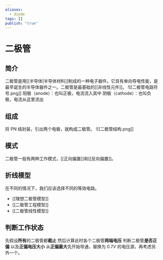 ```yaml
---
aliases:
  - diode
tags: []
publish: "true"
---
```


# 二极管
## 简介
二极管是用[[半导体|半导体材料]]制成的一种电子器件。它具有单向导电性能，是最早诞生的半导体器件之一。二极管是最基础的[[非线性元件]]。
![[二极管电路符号.png]]
阳极（anode）：也叫正极，电流流入其中
阴极（cathode）：也叫负极，电流从这里流出

## 组成
将 PN 结封装，引出两个电极，就构成二极管。
![[二极管结构.png]]

## 模式
二极管一般有两种工作模式，[[正向偏置]]和[[反向偏置]]。

## 折线模型
在不同的情况下，我们应该选择不同的等效电路。
- [[理想二极管模型]]
- [[二极管工程模型]]
- [[二极管线性模型]]

## 判断工作状态
先假设**所有**的二极管都**截止**
然后计算此时各个二极管**两端电压**
判断二极管**是否正偏**
以及**正偏电压大小**
从**正偏最大**先开始导通，替换为 $0.7V$ 的电压源，再考虑另外一个。
